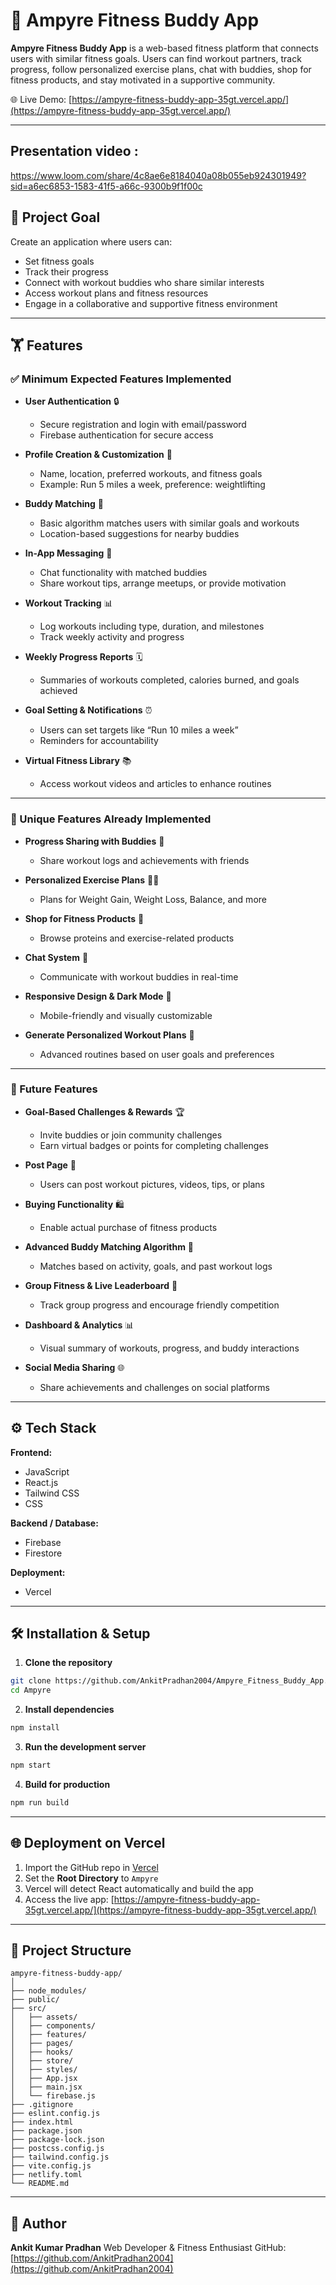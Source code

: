 # 🚀 Ampyre Fitness Buddy App

**Ampyre Fitness Buddy App** is a web-based fitness platform that connects users with similar fitness goals. Users can find workout partners, track progress, follow personalized exercise plans, chat with buddies, shop for fitness products, and stay motivated in a supportive community.

🌐 Live Demo: [https://ampyre-fitness-buddy-app-35gt.vercel.app/](https://ampyre-fitness-buddy-app-35gt.vercel.app/)

---
## Presentation video :

https://www.loom.com/share/4c8ae6e8184040a08b055eb924301949?sid=a6ec6853-1583-41f5-a66c-9300b9f1f00c

## 📌 Project Goal

Create an application where users can:

* Set fitness goals
* Track their progress
* Connect with workout buddies who share similar interests
* Access workout plans and fitness resources
* Engage in a collaborative and supportive fitness environment

---

## 🏋️ Features

### ✅ Minimum Expected Features Implemented

* **User Authentication** 🔒

  * Secure registration and login with email/password
  * Firebase authentication for secure access

* **Profile Creation & Customization** 👤

  * Name, location, preferred workouts, and fitness goals
  * Example: Run 5 miles a week, preference: weightlifting

* **Buddy Matching** 🤝

  * Basic algorithm matches users with similar goals and workouts
  * Location-based suggestions for nearby buddies

* **In-App Messaging** 💬

  * Chat functionality with matched buddies
  * Share workout tips, arrange meetups, or provide motivation

* **Workout Tracking** 📊

  * Log workouts including type, duration, and milestones
  * Track weekly activity and progress

* **Weekly Progress Reports** 🗓️

  * Summaries of workouts completed, calories burned, and goals achieved

* **Goal Setting & Notifications** ⏰

  * Users can set targets like “Run 10 miles a week”
  * Reminders for accountability

* **Virtual Fitness Library** 📚

  * Access workout videos and articles to enhance routines

---

### 🌟 Unique Features Already Implemented

* **Progress Sharing with Buddies** 🔗

  * Share workout logs and achievements with friends

* **Personalized Exercise Plans** 🏃‍♂️

  * Plans for Weight Gain, Weight Loss, Balance, and more

* **Shop for Fitness Products** 🛒

  * Browse proteins and exercise-related products

* **Chat System** 💬

  * Communicate with workout buddies in real-time

* **Responsive Design & Dark Mode** 🌙

  * Mobile-friendly and visually customizable

* **Generate Personalized Workout Plans** 📝

  * Advanced routines based on user goals and preferences

---

### 🚀 Future Features

* **Goal-Based Challenges & Rewards** 🏆

  * Invite buddies or join community challenges
  * Earn virtual badges or points for completing challenges

* **Post Page** 📸

  * Users can post workout pictures, videos, tips, or plans

* **Buying Functionality** 🛍️

  * Enable actual purchase of fitness products

* **Advanced Buddy Matching Algorithm** 🤖

  * Matches based on activity, goals, and past workout logs

* **Group Fitness & Live Leaderboard** 🏅

  * Track group progress and encourage friendly competition

* **Dashboard & Analytics** 📊

  * Visual summary of workouts, progress, and buddy interactions

* **Social Media Sharing** 🌐

  * Share achievements and challenges on social platforms

---

## ⚙️ Tech Stack

**Frontend:**

* JavaScript
* React.js
* Tailwind CSS
* CSS

**Backend / Database:**

* Firebase
* Firestore

**Deployment:**

* Vercel

---

## 🛠 Installation & Setup

1. **Clone the repository**

```bash
git clone https://github.com/AnkitPradhan2004/Ampyre_Fitness_Buddy_App.git
cd Ampyre
```

2. **Install dependencies**

```bash
npm install
```

3. **Run the development server**

```bash
npm start
```

4. **Build for production**

```bash
npm run build
```

---

## 🌐 Deployment on Vercel

1. Import the GitHub repo in [Vercel](https://vercel.com/)
2. Set the **Root Directory** to `Ampyre`
3. Vercel will detect React automatically and build the app
4. Access the live app: [https://ampyre-fitness-buddy-app-35gt.vercel.app/](https://ampyre-fitness-buddy-app-35gt.vercel.app/)

---

## 📂 Project Structure

```
ampyre-fitness-buddy-app/
│
├── node_modules/                 
├── public/                       
├── src/                          
│   ├── assets/                   
│   ├── components/               
│   ├── features/                 
│   ├── pages/                    
│   ├── hooks/                    
│   ├── store/                    
│   ├── styles/                   
│   ├── App.jsx                   
│   ├── main.jsx                  
│   └── firebase.js               
├── .gitignore
├── eslint.config.js              
├── index.html                    
├── package.json
├── package-lock.json
├── postcss.config.js             
├── tailwind.config.js            
├── vite.config.js                
├── netlify.toml                  
└── README.md
```

---

## 📌 Author

**Ankit Kumar Pradhan**
Web Developer & Fitness Enthusiast
GitHub: [https://github.com/AnkitPradhan2004](https://github.com/AnkitPradhan2004)
